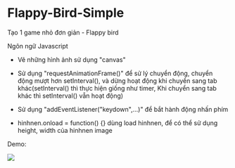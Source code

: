 # Flappy-Bird-Simple

Tạo 1 game nhỏ đơn giản - Flappy bird

Ngôn ngữ Javascript

- Vẽ những hình ảnh sử dụng "canvas"

- Sử dụng "requestAnimationFrame()" để sử lý chuyển động, chuyển động mượt hơn setInterval(), và dừng hoạt động khi chuyển sang tab khác(setInterval() thì thực hiện giống như timer, Khi chuyển sang tab khác thì setInterval() vẫn hoạt động)

- Sử dụng "addEventListener("keydown",...)" để bắt hành động nhấn phím

- hinhnen.onload = function() {} dùng load hinhnen, để có thể sử dụng height, width của hinhnen image

Demo:

<img src="/images/demoFlappyBird.gif"/>
